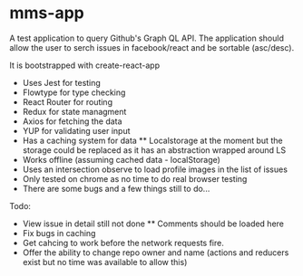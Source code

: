 # mms-app

A test application to query Github's Graph QL API. The application should allow the user to serch issues in facebook/react and be sortable (asc/desc).

It is bootstrapped with create-react-app
* Uses Jest for testing
* Flowtype for type checking
* React Router for routing
* Redux for state managment
* Axios for fetching the data
* YUP for validating user input
* Has a caching system for data
** Localstorage at the moment but the storage could be replaced as it has an abstraction wrapped around LS
* Works offline (assuming cached data - localStorage)
* Uses an intersection observe to load profile images in the list of issues
* Only tested on chrome as no time to do real browser testing
* There are some bugs and a few things still to do... 

Todo:
* View issue in detail still not done
** Comments should be loaded here
* Fix bugs in caching
* Get cahcing to work before the network requests fire.
* Offer the ability to change repo owner and name (actions and reducers exist but no time was available to allow this)
